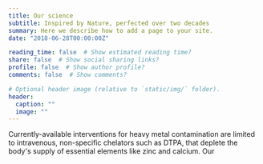 ```yaml
---
title: Our science
subtitle: Inspired by Nature, perfected over two decades
summary: Here we describe how to add a page to your site.
date: "2018-06-28T00:00:00Z"

reading_time: false  # Show estimated reading time?
share: false  # Show social sharing links?
profile: false  # Show author profile?
comments: false  # Show comments?

# Optional header image (relative to `static/img/` folder).
header:
  caption: ""
  image: ""
---
```



Currently-available interventions for heavy metal contamination are limited to intravenous, non-specific chelators such as DTPA, that deplete the body's supply of essential elements like zinc and calcium. Our
